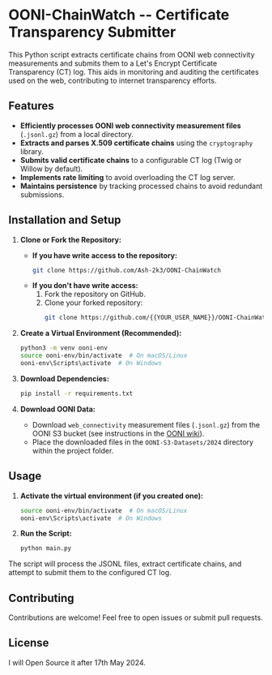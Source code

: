 # OONI-ChainWatch -- Certificate Transparency Submitter

This Python script extracts certificate chains from OONI web connectivity measurements and submits them to a Let's Encrypt Certificate Transparency (CT) log. This aids in monitoring and auditing the certificates used on the web, contributing to internet transparency efforts.

## Features

*   **Efficiently processes OONI web connectivity measurement files** (`.jsonl.gz`) from a local directory.
*   **Extracts and parses X.509 certificate chains** using the `cryptography` library.
*   **Submits valid certificate chains** to a configurable CT log (Twig or Willow by default).
*   **Implements rate limiting** to avoid overloading the CT log server.
*   **Maintains persistence** by tracking processed chains to avoid redundant submissions.

## Installation and Setup

1.  **Clone or Fork the Repository:**
    *   **If you have write access to the repository:**
        ```bash
        git clone https://github.com/Ash-2k3/OONI-ChainWatch
        ```
    *   **If you don't have write access:**
        1.  Fork the repository on GitHub.
        2.  Clone your forked repository:
            ```bash
            git clone https://github.com/{{YOUR_USER_NAME}}/OONI-ChainWatch # Replace with your forked repository URL
            ```

2.  **Create a Virtual Environment (Recommended):**
    ```bash
    python3 -m venv ooni-env
    source ooni-env/bin/activate  # On macOS/Linux
    ooni-env\Scripts\activate  # On Windows
    ```

3.  **Download Dependencies:**
    ```bash
    pip install -r requirements.txt
    ```

4.  **Download OONI Data:**
    *   Download `web_connectivity` measurement files (`.jsonl.gz`) from the OONI S3 bucket (see instructions in the [OONI wiki]([url](https://ooni.org/post/mining-ooni-data))).
    *   Place the downloaded files in the `OONI-S3-Datasets/2024` directory within the project folder.

## Usage

1.  **Activate the virtual environment (if you created one):**
    ```bash
    source ooni-env/bin/activate  # On macOS/Linux
    ooni-env\Scripts\activate  # On Windows
    ```

2.  **Run the Script:**
    ```bash
    python main.py
    ```

The script will process the JSONL files, extract certificate chains, and attempt to submit them to the configured CT log.

## Contributing

Contributions are welcome! Feel free to open issues or submit pull requests.

## License

I will Open Source it after 17th May 2024.


